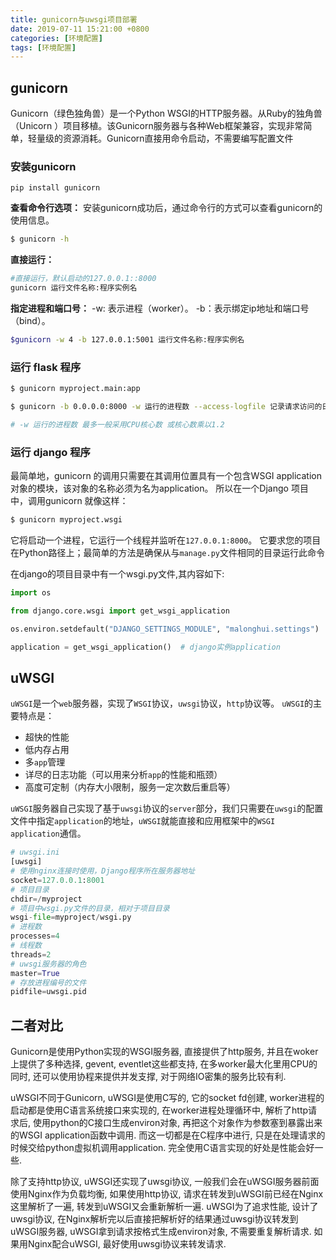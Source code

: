 ```yaml
---
title: gunicorn与uwsgi项目部署
date: 2019-07-11 15:21:00 +0800
categories: [环境配置]
tags: [环境配置]
---
```


## gunicorn

Gunicorn（绿色独角兽）是一个Python WSGI的HTTP服务器。从Ruby的独角兽（Unicorn ）项目移植。该Gunicorn服务器与各种Web框架兼容，实现非常简单，轻量级的资源消耗。Gunicorn直接用命令启动，不需要编写配置文件

### 安装gunicorn

```
pip install gunicorn
```

**查看命令行选项：** 安装gunicorn成功后，通过命令行的方式可以查看gunicorn的使用信息。

```bash
$ gunicorn -h
```

**直接运行：**

```bash
#直接运行，默认启动的127.0.0.1::8000
gunicorn 运行文件名称:程序实例名
```

**指定进程和端口号：** -w: 表示进程（worker）。 -b：表示绑定ip地址和端口号（bind）。

```bash
$gunicorn -w 4 -b 127.0.0.1:5001 运行文件名称:程序实例名
```

### 运行 flask 程序

```bash
$ gunicorn myproject.main:app

$ gunicorn -b 0.0.0.0:8000 -w 运行的进程数 --access-logfile 记录请求访问的日志文件  --error-logfile 记录gunicorn运行错误的日志 myproject.main:app

# -w 运行的进程数 最多一般采用CPU核心数 或核心数乘以1.2
```

### 运行 django 程序

最简单地，gunicorn 的调用只需要在其调用位置具有一个包含WSGI application 对象的模块，该对象的名称必须为名为application。 所以在一个Django 项目中，调用gunicorn 就像这样：

```bash
$ gunicorn myproject.wsgi
```

它将启动一个进程，它运行一个线程并监听在`127.0.0.1:8000`。 它要求您的项目在Python路径上；最简单的方法是确保从与`manage.py`文件相同的目录运行此命令

在django的项目目录中有一个wsgi.py文件,其内容如下:

```python
import os

from django.core.wsgi import get_wsgi_application

os.environ.setdefault("DJANGO_SETTINGS_MODULE", "malonghui.settings")

application = get_wsgi_application()  # django实例application
```

## uWSGI

`uWSGI`是一个`web`服务器，实现了`WSGI`协议，`uwsgi`协议，`http`协议等。
 `uWSGI`的主要特点是：

- 超快的性能
- 低内存占用
- 多`app`管理
- 详尽的日志功能（可以用来分析`app`的性能和瓶颈）
- 高度可定制（内存大小限制，服务一定次数后重启等）

`uWSGI`服务器自己实现了基于`uwsgi`协议的`server`部分，我们只需要在`uwsgi`的配置文件中指定`application`的地址，`uWSGI`就能直接和应用框架中的`WSGI application`通信。

```python
# uwsgi.ini
[uwsgi]
# 使用nginx连接时使用，Django程序所在服务器地址
socket=127.0.0.1:8001
# 项目目录
chdir=/myproject
# 项目中wsgi.py文件的目录，相对于项目目录
wsgi-file=myproject/wsgi.py
# 进程数
processes=4
# 线程数
threads=2
# uwsgi服务器的角色
master=True
# 存放进程编号的文件
pidfile=uwsgi.pid
```

## 二者对比

Gunicorn是使用Python实现的WSGI服务器, 直接提供了http服务, 并且在woker上提供了多种选择, gevent, eventlet这些都支持, 在多worker最大化里用CPU的同时, 还可以使用协程来提供并发支撑, 对于网络IO密集的服务比较有利.

uWSGI不同于Gunicorn, uWSGI是使用C写的, 它的socket fd创建, worker进程的启动都是使用C语言系统接口来实现的, 在worker进程处理循环中, 解析了http请求后, 使用python的C接口生成environ对象, 再把这个对象作为参数塞到暴露出来的WSGI application函数中调用. 而这一切都是在C程序中进行, 只是在处理请求的时候交给python虚拟机调用application. 完全使用C语言实现的好处是性能会好一些.

除了支持http协议, uWSGI还实现了uwsgi协议, 一般我们会在uWSGI服务器前面使用Nginx作为负载均衡, 如果使用http协议, 请求在转发到uWSGI前已经在Nginx这里解析了一遍, 转发到uWSGI又会重新解析一遍. uWSGI为了追求性能, 设计了uwsgi协议, 在Nginx解析完以后直接把解析好的结果通过uwsgi协议转发到uWSGI服务器, uWSGI拿到请求按格式生成environ对象, 不需要重复解析请求. 如果用Nginx配合uWSGI, 最好使用uwsgi协议来转发请求.